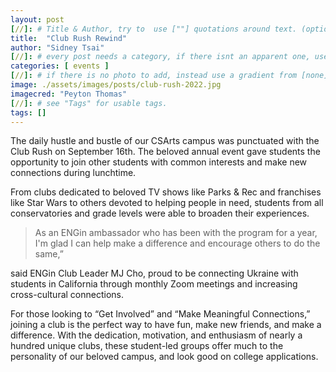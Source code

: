 ```yaml
---
layout: post
[//]: # Title & Author, try to  use [""] quotations around text. (optional, just formality).
title:  "Club Rush Rewind"
author: "Sidney Tsai"
[//]: # every post needs a category, if there isnt an apparent one, use [misc].
categories: [ events ]
[//]: # if there is no photo to add, instead use a gradient from [none] folder by picking a number from 1-10. (all gradients are .jpg)
image: ./assets/images/posts/club-rush-2022.jpg
imagecred: "Peyton Thomas"
[//]: # see "Tags" for usable tags.
tags: []
---
```

The daily hustle and bustle of our CSArts campus was punctuated with the Club Rush on September 16th. The beloved annual event gave students the opportunity to join other students with common interests and make new connections during lunchtime.

From clubs dedicated to beloved TV shows like Parks & Rec and franchises like Star Wars to others devoted to helping people in need, students from all conservatories and grade levels were able to broaden their experiences.

> As an ENGin ambassador who has been with the program for a year, I'm glad I can help make a difference and encourage others to do the same,” 

said ENGin Club Leader MJ Cho, proud to be connecting Ukraine with students in California through monthly Zoom meetings and increasing cross-cultural connections. 

For those looking to “Get Involved” and “Make Meaningful Connections,” joining a club is the perfect way to have fun, make new friends, and make a difference. With the dedication, motivation, and enthusiasm of nearly a hundred unique clubs, these student-led groups offer much to the personality of our beloved campus, and look good on college applications.
